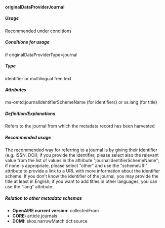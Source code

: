 #### originalDataProviderJournal
##### Usage
Recommended under conditions
##### Conditions for usage
if originalDataProviderType=journal
##### Type
identifier or multilingual free text
##### Attributes
ms-omtd:journalIdentifierSchemeName (for identifiers) or xs:lang (for title)
##### Definition/Explanations
Refers to the journal from which the metadata record has been harvested
##### Recommended usage
The recommended way for referring to a journal is by giving their identifier (e.g. ISSN, DOI); if you provide the identifier, please select also the relevant value from the list of values in the attribute "journalIdentifierSchemeName"; if none is appropriate, please select "other" and use the "schemeURI" attribute to provide a link to a URL with more information about the identifier scheme. 
If you don't know the identifier of the journal, you may provide the title at least in English; if you want to add titles in other languages, you can use the “lang” attribute.
##### Relation to other metadata schemas
* **OpenAIRE current version:** collectedFrom
* **CORE:** article.journals
* **DCMI:** skos:narrowMatch dct:source
